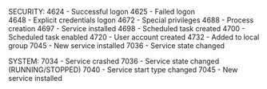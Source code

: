 SECURITY:
  4624 - Successful logon
  4625 - Failed logon  
  4648 - Explicit credentials logon
  4672 - Special privileges
  4688 - Process creation
  4697 - Service installed
  4698 - Scheduled task created
  4700 - Scheduled task enabled
  4720 - User account created
  4732 - Added to local group
  7045 - New service installed
  7036 - Service state changed

SYSTEM:
  7034 - Service crashed
  7036 - Service state changed (RUNNING/STOPPED)
  7040 - Service start type changed
  7045 - New service installed